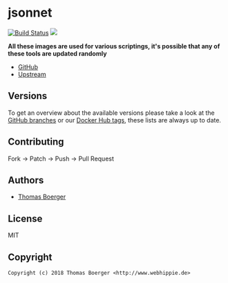 # jsonnet

[![Build Status](https://cloud.drone.io/api/badges/toolhippie/jsonnet/status.svg)](https://cloud.drone.io/toolhippie/jsonnet)
[![](https://images.microbadger.com/badges/image/toolhippie/jsonnet:latest.svg)](https://microbadger.com/images/toolhippie/jsonnet:latest "Get your own image badge on microbadger.com")

**All these images are used for various scriptings, it's possible that any of these tools are updated randomly**

* [GitHub](https://github.com/toolhippie/jsonnet)
* [Upstream](https://github.com/google/jsonnet)


## Versions

To get an overview about the available versions please take a look at the [GitHub branches](https://github.com/toolhippie/jsonnet/branches/all) or our [Docker Hub tags](https://hub.docker.com/r/toolhippie/jsonnet/tags/), these lists are always up to date.


## Contributing

Fork -> Patch -> Push -> Pull Request


## Authors

* [Thomas Boerger](https://github.com/tboerger)


## License

MIT


## Copyright

```
Copyright (c) 2018 Thomas Boerger <http://www.webhippie.de>
```

